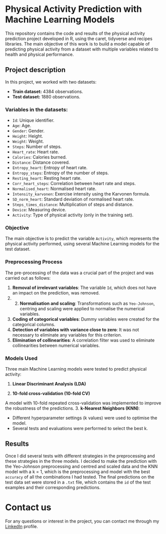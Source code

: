 # Physical Activity Prediction with Machine Learning Models

This repository contains the code and results of the physical activity prediction project developed in R, using the caret, tidyverse and recipes libraries. The main objective of this work is to build a model capable of predicting physical activity from a dataset with multiple variables related to health and physical performance.

## Project description

In this project, we worked with two datasets:

  - **Train dataset:** 4384 observations.
  - **Test dataset:** 1880 observations.

### Variables in the datasets:
- `Id`: Unique identifier.
- `Age`: Age.
- `Gender`: Gender.
- `Height`: Height.
- `Weight`: Weight.
- `Steps`: Number of steps.
- `Heart_rate`: Heart rate.
- `Calories`: Calories burned.
- `Distance`: Distance covered.
- `Entropy_heart`: Entropy of heart rate.
- `Entropy_steps`: Entropy of the number of steps.
- `Resting_heart`: Resting heart rate.
- `Corr_heart_steps`: Correlation between heart rate and steps.
- `Normalised_heart`: Normalised heart rate.
- `Intensity_karvonen`: Exercise intensity using the Karvonen formula.
- `SD_norm_heart`: Standard deviation of normalised heart rate.
- `Steps_times_distance`: Multiplication of steps and distance.
- `Device`: Measuring device.
- `Activity`: Type of physical activity (only in the training set).

### Objective

The main objective is to predict the variable `Activity`, which represents the physical activity performed, using several Machine Learning models for the test dataset.

### Preprocessing Process

The pre-processing of the data was a crucial part of the project and was carried out as follows:

1. **Removal of irrelevant variables**: The variable `Id`, which does not have an impact on the prediction, was removed.
2. 2. **Normalisation and scaling**: Transformations such as `Yeo-Johnson`, centring and scaling were applied to normalise the numerical variables.
3. **Coding of categorical variables**: Dummy variables were created for the categorical columns.
4. **Detection of variables with variance close to zero**: It was not necessary to eliminate any variables for this criterion.
5. **Elimination of collinearities**: A correlation filter was used to eliminate collinearities between numerical variables.
   
### Models Used

Three main Machine Learning models were tested to predict physical activity:

1. **Linear Discriminant Analysis (LDA)**

2. **10-fold cross-validation (10-fold CV)**

A model with 10-fold repeated cross-validation was implemented to improve the robustness of the predictions.
3. **k-Nearest Neighbors (KNN)**:
  - Different hyperparameter settings (k values) were used to optimise the model.
  - Several tests and evaluations were performed to select the best k.

## Results

Once I did several tests with different strategies in the preprocessing and these strategies in the three models. I decided to make the prediction with the Yeo-Johnson preprocessing and centred and scaled data and the KNN model with a k = 1, which is the preprocessing and model with the best `accuracy` of all the combinations I had tested. The final predictions on the test data set were stored in a `.txt` file, which contains the `id` of the test examples and their corresponding predictions.

# Contact us
For any questions or interest in the project, you can contact me through my [LinkedIn](https://www.linkedin.com/in/arnau-urbina-lopez/) profile.

